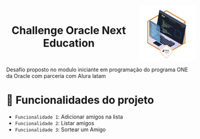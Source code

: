 <div align="center" style="display: flex; justify-content: center; align-items: center; gap: 10px;">
  <h1 style="display: inline; margin-right: 10px;">Challenge Oracle Next Education</h1>
  <img width="150px" src="./assets/badge.webp" />
</div>



Desafio proposto no modulo iniciante em programação do programa ONE da Oracle com parceria com Alura latam

# :hammer: Funcionalidades do projeto

- `Funcionalidade 1`: Adicionar amigos na lista
- `Funcionalidade 2`: Listar amigos
- `Funcionalidade 3`: Sortear um Amigo

